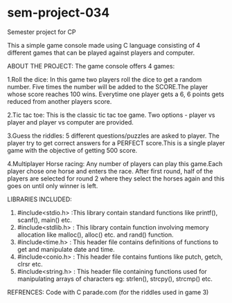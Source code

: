 # sem-project-034
Semester project for CP

This a simple game console made using C language consisting of 4 different games that can be played against players and computer.

ABOUT THE PROJECT:
The game console offers 4 games:

1.Roll the dice: In this game two players roll the dice to get a random number. Five times the number will be added to the SCORE.The player whose score reaches 100 wins. Everytime one player gets a 6, 6 points gets reduced from another players score.

2.Tic tac toe: This is the classic tic tac toe game. Two options - player vs player and player vs computer are provided.

3.Guess the riddles:  5 different questions/puzzles are asked to player. The player try to get correct answers for a PERFECT score.This is a single player game with the objective of getting 500 score.

4.Multiplayer Horse racing: Any number of players can play this game.Each player chose one horse and enters the race. After first round, half of the players are selected for round 2 where they select the horses again and this goes on until only winner is left. 

LIBRARIES INCLUDED:
1. #include<stdio.h> :This library contain standard functions like printf(), scanf(), main() etc.
2. #include<stdlib.h> : This library contain function involving  memory allocation like malloc(), alloc() etc. and rand() function.
3. #include<time.h> : This header file contains definitions of functions to get and manipulate date and time.
4. #include<conio.h> : This header file contains funtions like putch, getch, clrsr etc.
5. #include<string.h> : This header file containing functions used for manipulating arrays of characters eg: strlen(), strcpy(), strcmp() etc.

REFRENCES:
Code with C
parade.com (for the riddles used in game 3)
